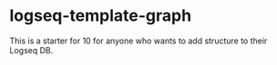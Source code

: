 # logseq-template-graph
 This is a starter for 10 for anyone who wants to add structure to their Logseq DB.
